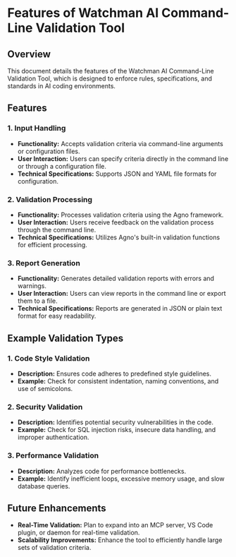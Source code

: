 # Features of Watchman AI Command-Line Validation Tool

## Overview
This document details the features of the Watchman AI Command-Line Validation Tool, which is designed to enforce rules, specifications, and standards in AI coding environments.

## Features

### 1. Input Handling
- **Functionality:** Accepts validation criteria via command-line arguments or configuration files.
- **User Interaction:** Users can specify criteria directly in the command line or through a configuration file.
- **Technical Specifications:** Supports JSON and YAML file formats for configuration.

### 2. Validation Processing
- **Functionality:** Processes validation criteria using the Agno framework.
- **User Interaction:** Users receive feedback on the validation process through the command line.
- **Technical Specifications:** Utilizes Agno's built-in validation functions for efficient processing.

### 3. Report Generation
- **Functionality:** Generates detailed validation reports with errors and warnings.
- **User Interaction:** Users can view reports in the command line or export them to a file.
- **Technical Specifications:** Reports are generated in JSON or plain text format for easy readability.

## Example Validation Types

### 1. Code Style Validation
- **Description:** Ensures code adheres to predefined style guidelines.
- **Example:** Check for consistent indentation, naming conventions, and use of semicolons.

### 2. Security Validation
- **Description:** Identifies potential security vulnerabilities in the code.
- **Example:** Check for SQL injection risks, insecure data handling, and improper authentication.

### 3. Performance Validation
- **Description:** Analyzes code for performance bottlenecks.
- **Example:** Identify inefficient loops, excessive memory usage, and slow database queries.

## Future Enhancements
- **Real-Time Validation:** Plan to expand into an MCP server, VS Code plugin, or daemon for real-time validation.
- **Scalability Improvements:** Enhance the tool to efficiently handle large sets of validation criteria.
